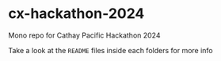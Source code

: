# cx-hackathon-2024

Mono repo for Cathay Pacific Hackathon 2024

Take a look at the `README` files inside each folders for more info

